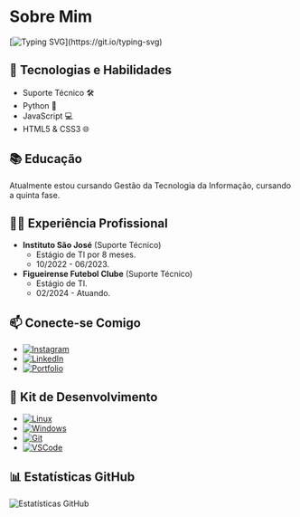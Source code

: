 # Sobre Mim
[![Typing SVG](https://readme-typing-svg.demolab.com?font=Fira+Code&duration=2800&pause=300&color=F7F7F7&background=FFFFFF00&random=false&width=600&height=65&lines=Ol%C3%A1!+%F0%9F%91%8B+Eu+sou+Jo%C3%A3o+Victor+Faraco!;Fa%C3%A7o+o+curso+Gest%C3%A3o+da+Tecnologia+da+Informa%C3%A7%C3%A3o;Tenho+19+anos+e+moro+em+S%C3%A3o+Jos%C3%A9%2C+SC.)](https://git.io/typing-svg)

## 🚀 Tecnologias e Habilidades
- Suporte Técnico 🛠️
- Python 🐍
- JavaScript 💻
- HTML5 & CSS3 🌐

## 📚 Educação
Atualmente estou cursando Gestão da Tecnologia da Informação, cursando a quinta fase.

## 👨‍💼 Experiência Profissional
- **Instituto São José** (Suporte Técnico)
  - Estágio de TI por 8 meses.
  - 10/2022 - 06/2023.
- **Figueirense Futebol Clube** (Suporte Técnico)
  - Estágio de TI.
  - 02/2024 - Atuando.

## 📫 Conecte-se Comigo
- [![Instagram](https://img.shields.io/badge/Instagram-%23E4405F.svg?&style=for-the-badge&logo=instagram&logoColor=white)](https://www.instagram.com/jvfaraco/)
- [![LinkedIn](https://img.shields.io/badge/LinkedIn-%230077B5.svg?&style=for-the-badge&logo=linkedin&logoColor=white)](https://www.linkedin.com/in/joão-victor-faraco-01066423a)
- [![Portfolio](https://img.shields.io/badge/Portfolio-%2312100E.svg?&style=for-the-badge)](https://jvfaraco.github.io/jvfaraco-portifolio/)

## 🚀 Kit de Desenvolvimento
- [![Linux](https://img.shields.io/badge/Linux-%23FCC624.svg?&style=for-the-badge&logo=linux&logoColor=black)](#)
- [![Windows](https://img.shields.io/badge/Windows-%230078D6.svg?&style=for-the-badge&logo=windows&logoColor=white)](#) 
- [![Git](https://img.shields.io/badge/Git-%23F05032.svg?&style=for-the-badge&logo=git&logoColor=white)](#)
- [![VSCode](https://img.shields.io/badge/VSCode-%23007ACC.svg?&style=for-the-badge&logo=visualstudiocode&logoColor=white)](#)
## 📊 Estatísticas GitHub
![Estatísticas GitHub](https://github-readme-stats.vercel.app/api?username=JvFaraco&show_icons=true&count_private=true&theme=dark)
